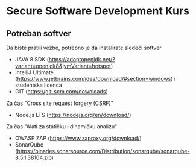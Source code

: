 # Secure Software Development Kurs

## Potreban softver

Da biste pratili vežbe, potrebno je da instalirate sledeći softver

* JAVA 8 SDK (https://adoptopenjdk.net/?variant=openjdk8&jvmVariant=hotspot)
* IntelliJ Ultimate (https://www.jetbrains.com/idea/download/#section=windows) i studentska licenca
* GIT (https://git-scm.com/downloads)

Za čas "Cross site request forgery (CSRF)"
* Node.js LTS (https://nodejs.org/en/download/)

Za čas "Alati za statičku i dinamičku analizu"
* OWASP ZAP (https://www.zaproxy.org/download/)
* SonarQube (https://binaries.sonarsource.com/Distribution/sonarqube/sonarqube-8.5.1.38104.zip)

